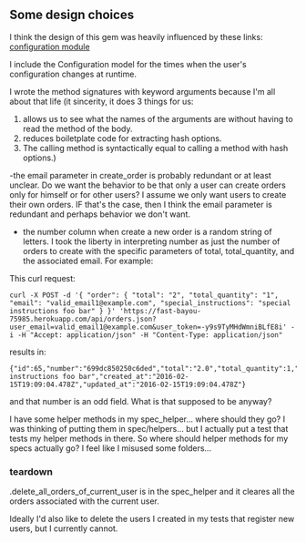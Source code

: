 ## Some design choices

I think the design of this gem was heavily influenced by these links:
[configuration module](https://viget.com/extend/easy-gem-configuration-variables-with-defaults)

I include the Configuration model for the times when the user's configuration changes at runtime.

I wrote the method signatures with keyword arguments because I'm all about that life (it sincerity, it does 3 things for us:
  1. allows us to see what the names of the arguments are without having to read the method of the body.
  2. reduces boiletplate code for extracting hash options.
  3. The calling method is syntactically equal to calling a method with hash options.)

-the email parameter in create_order is probably redundant or at least unclear. Do we want the behavior to be that only a user can create orders only for himself or for other users? I assume we only want users to create their own orders. IF that's the case, then I think the email parameter is redundant and perhaps behavior we don't want.
- the number column when create a new order is a random string of letters. I took the liberty in interpreting number as just the number of orders to create with the specific parameters of total, total_quantity, and the associated email. For example:

This curl request:
```
curl -X POST -d '{ "order": { "total": "2", "total_quantity": "1", "email": "valid_email1@example.com", "special_instructions": "special instructions foo bar" } }' 'https://fast-bayou-75985.herokuapp.com/api/orders.json?user_email=valid_email1@example.com&user_token=-y9s9TyMHdWmniBLfE8i' -i -H "Accept: application/json" -H "Content-Type: application/json"
```

results in:

```
{"id":65,"number":"699dc850250c6ded","total":"2.0","total_quantity":1,"email":"valid_email1@example.com","special_instructions":"special instructions foo bar","created_at":"2016-02-15T19:09:04.478Z","updated_at":"2016-02-15T19:09:04.478Z"}
```

and that number is an odd field. What is that supposed to be anyway?

I have some helper methods in my spec_helper... where should they go?
I was thinking of putting them in spec/helpers... but I actually put a test that tests my helper methods in there. So where should helper methods for my specs actually go? I feel like I misused some folders...


### teardown
.delete_all_orders_of_current_user is in the spec_helper and it cleares all the orders associated with the current user.

Ideally I'd also like to delete the users I created in my tests that register new users, but I currently cannot.
